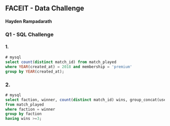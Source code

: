 ## FACEIT - Data Challenge
#### Hayden Rampadarath

### Q1 - SQL Challenge

#### 1.

```SQL
# mysql
select count(distinct match_id) from match_played
where YEAR(created_at) = 2018 and membership = 'premium'
group by YEAR(created_at);

```
### 2.

``` SQL
# mysql
select faction, winner, count(distinct match_id) wins, group_concat(user_id) id
from match_played
where faction = winner
group by faction
having wins >=3;
```
